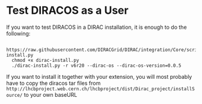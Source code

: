 # Test DIRACOS as a User


If you want to test DIRACOS in a DIRAC installation, it is enough to do the following:

```
  https://raw.githubusercontent.com/DIRACGrid/DIRAC/integration/Core/scripts/dirac-install.py
  chmod +x dirac-install.py
  ./dirac-install.py -r v6r20 --dirac-os --dirac-os-version=0.0.5
```
If you want to install it together with your extension, you will most probably have to copy the diracos tar files from `http://lhcbproject.web.cern.ch/lhcbproject/dist/Dirac_project/installSource/` to your own baseURL
